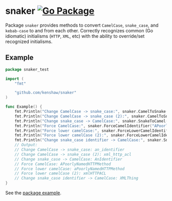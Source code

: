 # snaker [![Go Package][gopkg]][gopkg-link]

Package `snaker` provides methods to convert `CamelCase`, `snake_case`, and
`kebab-case` to and from each other. Correctly recognizes common (Go idiomatic)
initialisms (`HTTP`, `XML`, etc) with the ability to override/set recognized
initialisms.

[gopkg]: https://pkg.go.dev/badge/github.com/kenshaw/snaker.svg "Go Package"
[gopkg-link]: https://pkg.go.dev/github.com/kenshaw/snaker

## Example

```go
package snaker_test

import (
	"fmt"

	"github.com/kenshaw/snaker"
)

func Example() {
	fmt.Println("Change CamelCase -> snake_case:", snaker.CamelToSnake("AnIdentifier"))
	fmt.Println("Change CamelCase -> snake_case (2):", snaker.CamelToSnake("XMLHTTPACL"))
	fmt.Println("Change snake_case -> CamelCase:", snaker.SnakeToCamel("an_identifier"))
	fmt.Println("Force CamelCase:", snaker.ForceCamelIdentifier("APoorly_named_httpMethod"))
	fmt.Println("Force lower camelCase:", snaker.ForceLowerCamelIdentifier("APoorly_named_httpMethod"))
	fmt.Println("Force lower camelCase (2):", snaker.ForceLowerCamelIdentifier("XmlHttpACL"))
	fmt.Println("Change snake_case identifier -> CamelCase:", snaker.SnakeToCamelIdentifier("__2__xml___thing---"))
	// Output:
	// Change CamelCase -> snake_case: an_identifier
	// Change CamelCase -> snake_case (2): xml_http_acl
	// Change snake_case -> CamelCase: AnIdentifier
	// Force CamelCase: APoorlyNamedHTTPMethod
	// Force lower camelCase: aPoorlyNamedHTTPMethod
	// Force lower camelCase (2): xmlHTTPACL
	// Change snake_case identifier -> CamelCase: XMLThing
}
```

See the [package example][example].

[example]: https://pkg.go.dev/github.com/kenshaw/snaker/#Example
